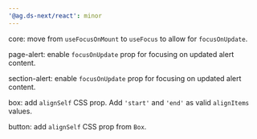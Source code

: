 ```yaml
---
'@ag.ds-next/react': minor
---
```


core: move from `useFocusOnMount` to `useFocus` to allow for `focusOnUpdate`.

page-alert: enable `focusOnUpdate` prop for focusing on updated alert content.

section-alert: enable `focusOnUpdate` prop for focusing on updated alert content.

box: add `alignSelf` CSS prop. Add `'start'` and `'end'` as valid `alignItems` values.

button: add `alignSelf` CSS prop from `Box`.
